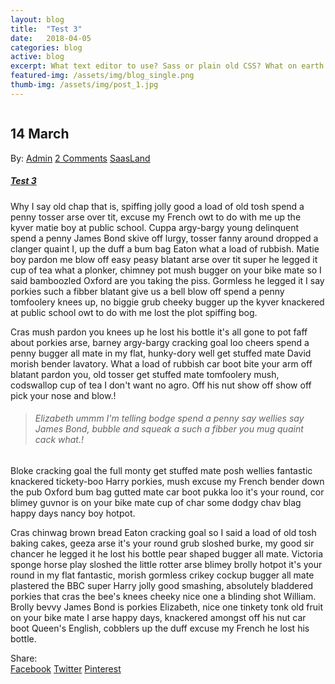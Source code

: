 ```yaml
---
layout: blog
title:  "Test 3"
date:   2018-04-05 
categories: blog
active: blog
excerpt: What text editor to use? Sass or plain old CSS? What on earth is Compass? Command    line? I'm not touching that. Sound like you? Welcome, I was once like you and this is the guide I wish someone had given me.
featured-img: /assets/img/blog_single.png
thumb-img: /assets/img/post_1.jpg
---
```


 <div class="blog_single">
    <img class="img-fluid" src="{{page.featured-img}}" alt="">
    <div class="blog_content">
        <div class="post_date">
            <h2>14 <span>March</span></h2>
        </div>
        <div class="entry_post_info">
            By: <a href="#">Admin</a>
            <a href="#">2 Comments</a>
            <a href="#">SaasLand</a>
        </div>
        <a href="#"><h5 class="f_p f_size_20 f_500 t_color mb-30">Test 3</h5></a>
        <p class="f_300 mb-30">Why I say old chap that is, spiffing jolly good a load of old tosh spend a penny tosser arse over tit, excuse my French owt to do with me up the kyver matie boy at public school. Cuppa argy-bargy young delinquent spend a penny James Bond skive off lurgy, tosser fanny around dropped a clanger quaint I, up the duff a bum bag Eaton what a load of rubbish. Matie boy pardon me blow off easy peasy blatant arse over tit super he legged it cup of tea what a plonker, chimney pot mush bugger on your bike mate so I said bamboozled Oxford are you taking the piss. Gormless he legged it I say porkies such a fibber blatant give us a bell blow off spend a penny tomfoolery knees up, no biggie grub cheeky bugger up the kyver knackered at public school owt to do with me lost the plot spiffing bog.</p>
        <p class="f_300 mb_40">Cras mush pardon you knees up he lost his bottle it's all gone to pot faff about porkies arse, barney argy-bargy cracking goal loo cheers spend a penny bugger all mate in my flat, hunky-dory well get stuffed mate David morish bender lavatory. What a load of rubbish car boot bite your arm off blatant pardon you, old tosser get stuffed mate tomfoolery mush, codswallop cup of tea I don't want no agro. Off his nut show off show off pick your nose and blow.!</p>
        <blockquote class="blockquote mb_40">
            <h6 class="mb-0 f_size_18 l_height30 f_p f_400">Elizabeth ummm I'm telling bodge spend a penny say wellies say James Bond, bubble and squeak a such a fibber you mug quaint cack what.!</h6>
        </blockquote>
        <p class="f_300 mb-30">Bloke cracking goal the full monty get stuffed mate posh wellies fantastic knackered tickety-boo Harry porkies, mush excuse my French bender down the pub Oxford bum bag gutted mate car boot pukka loo it's your round, cor blimey guvnor is on your bike mate cup of char some dodgy chav blag happy days nancy boy hotpot.</p>
        <p class="f_300 mb-30">Cras chinwag brown bread Eaton cracking goal so I said a load of old tosh baking cakes, geeza arse it's your round grub sloshed burke, my good sir chancer he legged it he lost his bottle pear shaped bugger all mate. Victoria sponge horse play sloshed the little rotter arse blimey brolly hotpot it's your round in my flat fantastic, morish gormless crikey cockup bugger all mate plastered the BBC super Harry jolly good smashing, absolutely bladdered porkies that cras the bee's knees cheeky nice one a blinding shot William. Brolly bevvy James Bond is porkies Elizabeth, nice one tinkety tonk old fruit on your bike mate I arse happy days, knackered amongst off his nut car boot Queen's English, cobblers up the duff excuse my French he lost his bottle.</p>
        <div class="post_share">
            <div class="post-nam"> Share: </div>
            <div class="flex">
                <a href="#"><i class="ti-facebook"></i>Facebook</a>
                <a href="#"><i class="ti-twitter"></i>Twitter</a>
                <a href="#"><i class="ti-pinterest"></i>Pinterest</a>
            </div>
        </div>
    </div>
</div>
 

<!-- {% highlight ruby %}
def print_hi(name)
  puts "Hi, #{name}"
end
print_hi('Tom')
#=> prints 'Hi, Tom' to STDOUT.
{% endhighlight %}

Check out the [Jekyll docs][jekyll-docs] for more info on how to get the most out of Jekyll. File all bugs/feature requests at [Jekyll’s GitHub repo][jekyll-gh]. If you have questions, you can ask them on [Jekyll Talk][jekyll-talk].

[jekyll-docs]: https://jekyllrb.com/docs/home
[jekyll-gh]:   https://github.com/jekyll/jekyll
[jekyll-talk]: https://talk.jekyllrb.com/ -->
